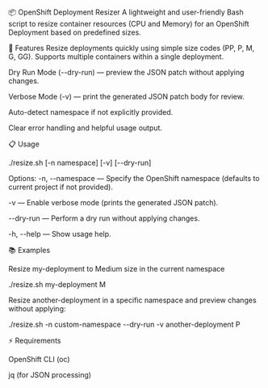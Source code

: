 📦 OpenShift Deployment Resizer
A lightweight and user-friendly Bash script to resize container resources (CPU and Memory) for an OpenShift Deployment based on predefined sizes.

🚀 Features
Resize deployments quickly using simple size codes (PP, P, M, G, GG). Supports multiple containers within a single deployment.

Dry Run Mode (--dry-run) — preview the JSON patch without applying changes.

Verbose Mode (-v) — print the generated JSON patch body for review.

Auto-detect namespace if not explicitly provided.

Clear error handling and helpful usage output.

📋 Usage

./resize.sh [-n namespace] [-v] [--dry-run] <deployment-name> <size>

Options:
-n, --namespace — Specify the OpenShift namespace (defaults to current project if not provided).

-v — Enable verbose mode (prints the generated JSON patch).

--dry-run — Perform a dry run without applying changes.

-h, --help — Show usage help.

📚 Examples

Resize my-deployment to Medium size in the current namespace

./resize.sh my-deployment M

Resize another-deployment in a specific namespace and preview changes without applying:

./resize.sh -n custom-namespace --dry-run -v another-deployment P

⚡ Requirements

OpenShift CLI (oc)

jq (for JSON processing)




